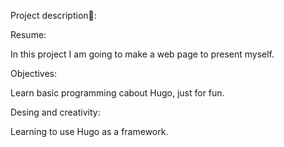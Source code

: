 Project description🚀:

Resume:

In this project I am going to make a web page to present myself.

Objectives:

Learn basic programming cabout Hugo, just for fun.

Desing and creativity:

Learning to use Hugo as a framework.

